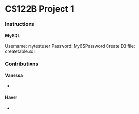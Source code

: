 <h1>CS122B Project 1</h1>
<h3>Instructions</h3>
<h4>MySQL</h4>
<p>Username: mytestuser Password: My6$Password Create DB file: createtable.sql</p>
<h3>Contributions</h3>
<h4>Vanessa</h4>
<ul>
  <li></li>
</ul>
<h4>Haver</h4>
<ul>
  <li></li>
</ul>
